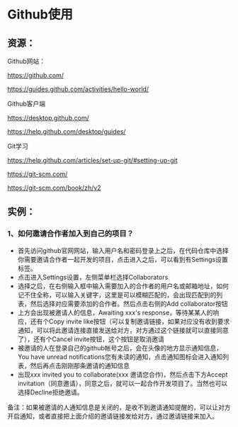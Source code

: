 # Github使用

## 资源：

Github网站：

<https://github.com/>

<https://guides.github.com/activities/hello-world/>

Github客户端

<https://desktop.github.com/>

<https://help.github.com/desktop/guides/>

Git学习

<https://help.github.com/articles/set-up-git/#setting-up-git>

<https://git-scm.com/>

<https://git-scm.com/book/zh/v2>

## 实例：

### 1、如何邀请合作者加入到自己的项目？

- 首先访问github官网网站，输入用户名和密码登录上之后，在代码仓库中选择你需要邀请合作者一起开发的项目，点击进入之后，可以看到有Settings设置标签。
- 点击进入Settings设置，左侧菜单栏选择Collaborators
- 选择之后，在右侧输入框中输入需要加入的合作者的用户名或邮箱地址，如何记不住全称，可以输入关键字，这里是可以模糊匹配的，会出现匹配到的列表，然后选择对应需要添加的合作者。然后点击右侧的Add collaborator按钮
- 上方会出现被邀请人的信息，Awaiting xxx's response，等待某某人的响应，还有个Copy invite like按钮（可以复制邀请链接，如果对应没有收到要求通知，可以将此邀请连接直接发送给对方，对方通过这个链接就可以直接同意了），还有个Cancel invite按钮，这个按钮是取消邀请
- 被邀请的人在登录自己的github帐号之后，会在头像的地方显示通知信息，You have unread notifications您有未读的通知，点击通知图标会进入通知列表，然后再点击刚刚那条邀请的通知信息
- 出现xxx invited you to collaborate(xxx 邀请您合作)，然后点击下方Accept invitation（同意邀请），同意之后，就可以一起合作开发项目了。当然也可以选择Decline拒绝邀请。

备注：如果被邀请的人通知信息是关闭的，是收不到邀请通知提醒的，可以让对方开启通知，或者直接把上面介绍的邀请链接发给对方，通过邀请链接来加入。
